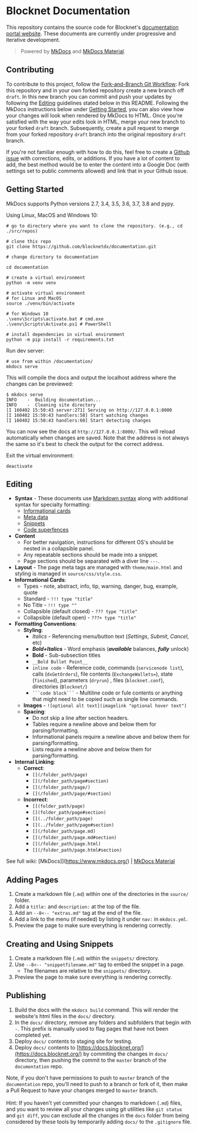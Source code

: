 # Blocknet Documentation
This repository contains the source code for Blocknet's [documentation portal website](https://docs.blocknet.org). These documents are currently under progressive and iterative development.

> Powered by [MkDocs](https://github.com/mkdocs/mkdocs/) and [MkDocs Material](https://github.com/squidfunk/mkdocs-material).


## Contributing
To contribute to this project, follow the
[Fork-and-Branch Git Workflow](https://blog.scottlowe.org/2015/01/27/using-fork-branch-git-workflow/):
Fork this repository and in your own forked repository create a new
branch off `draft`. In this
new branch you can commit and push your updates by following the
[Editing](#Editing) guidelines stated below in this README. Following
the MkDocs instructions below under
[Getting Started](#getting-started), you can
also view how your changes will look when rendered by MkDocs to
HTML. Once you're satisfied with the way your edits look in HTML, merge
your new branch to your forked `draft` branch. Subsequently, create a pull request to merge from your forked repository `draft` branch into the original repository `draft` branch.

If you're not familiar enough with how to do this, feel free to create a [Github issue](https://github.com/blocknetdx/documentation/issues/new) with corrections, edits, or additions. If you have a lot of content to add, the best method would be to enter the content into a Google Doc (with settings set to public comments allowed) and link that in your Github issue.


## Getting Started
MkDocs supports Python versions 2.7, 3.4, 3.5, 3.6, 3.7, 3.8 and pypy.

Using Linux, MacOS and Windows 10:

```shell
# go to directory where you want to clone the repository. (e.g., cd ./src/repos)

# clone this repo
git clone https://github.com/blocknetdx/documentation.git

# change directory to documentation

cd documentation

# create a virtual environment
python -m venv venv

# activate virtual environment
# for Linux and MacOS
source ./venv/bin/activate

# for Windows 10
.\venv\Scripts\activate.bat # cmd.exe
.\venv\Scripts\Activate.ps1 # PowerShell

# install dependencies in virtual environment
python -m pip install -r requirements.txt
```

Run dev server:

```
# use from within /documentation/
mkdocs serve
```

This will compile the docs and output the localhost address where the changes can be previewed:

```
$ mkdocs serve
INFO    -  Building documentation...
INFO    -  Cleaning site directory
[I 160402 15:50:43 server:271] Serving on http://127.0.0.1:8000
[I 160402 15:50:43 handlers:58] Start watching changes
[I 160402 15:50:43 handlers:60] Start detecting changes
```

You can now see the docs at `http://127.0.0.1:8000/`. This will reload automatically when changes are saved. Note that the address is not always the same so it's best to check the output for the correct address.

Exit the virtual environment:
```
deactivate
```


## Editing

* __Syntax__ - These documents use [Markdown syntax](https://github.com/adam-p/markdown-here/wiki/Markdown-Cheatsheet) along with additional syntax for specialty formatting:
	* [Informational cards](https://squidfunk.github.io/mkdocs-material/extensions/admonition/)
	* [Meta data](https://squidfunk.github.io/mkdocs-material/extensions/metadata/)
	* [Snippets](https://facelessuser.github.io/pymdown-extensions/extensions/snippets/)
	* [Code superfences](https://facelessuser.github.io/pymdown-extensions/extensions/superfences/)
* __Content__ 
	* For better navigation, instructions for different OS's should be nested in a collapsible panel.
	* Any repeatable sections should be made into a snippet.
	* Page sections should be separated with a diver line `---`.
* __Layout__ - The page meta tags are managed with `theme/main.html` and styling is managed in `source/css/style.css`.
* __Informational Cards__:
	* Types - note, abstract, info, tip, warning, danger, bug, example, quote
	* Standard - `!!! type "title"`
	* No Title - `!!! type ""`
	* Collapsible (default closed) - `??? type "title"`
	* Collapsible (default open) - `???+ type "title"`
* __Formatting Conventions__: 
	* __Styling__:
		* *Italics* - Referencing menu/button text (*Settings*, *Submit*, *Cancel*, etc)
		* __*Bold+Italics*__ - Word emphasis (__*available*__ balances, __*fully*__ unlock)
		* __Bold__ - Sub-subsection titles
		* `__Bold Bullet Point__`
		* `inline code` - Reference code, commands (`servicenode list`), calls (`dxGetOrders`), file contents (`ExchangeWallets=`), state (`finished`), parameters (`dryrun`) , files (`blocknet.conf`), directories (`Blocknet/`)
		* ` ```code block``` ` - Multiline code or fule contents or anything that might need to be copied such as single line commands.
	* __Images__ - `![optional alt text](imagelink "optional hover text")`
	* __Spacing__:
		* Do not skip a line after section headers.
		* Tables require a newline above and below them for parsing/formatting.
		* Informational panels require a newline above and below them for parsing/formatting.
		* Lists require a newline above and below them for parsing/formatting.
* __Internal Linking__:
	* __Correct__:
		* `[](/folder_path/page)`
		* `[](/folder_path/page#section)`
		* `[](/folder_path/page/)`
		* `[](/folder_path/page/#section)`
	* __Incorrect__:
		* `[](folder_path/page)`
		* `[](folder_path/page#section)`
		* `[](../folder_path/page)`
		* `[](../folder_path/page#section)`
		* `[](/folder_path/page.md)`
		* `[](/folder_path/page.md#section)`
		* `[](/folder_path/page.html)`
		* `[](/folder_path/page.html#section)`

See full wiki: [MkDocs]](https://www.mkdocs.org/) | [MkDocs Material](https://squidfunk.github.io/mkdocs-material/)




## Adding Pages

1. Create a markdown file (`.md`) within one of the directories in the `source/` folder.
1. Add a `title:` and `description:` at the top of the file.
1. Add an `--8<-- "extras.md"` tag at the end of the file.
1. Add a link to the menu (if needed) by listing it under `nav:` in `mkdocs.yml`.
1. Preview the page to make sure everything is rendering correctly.




## Creating and Using Snippets

1. Create a markdown file (`.md`) within the `snippets/` directory.
1. Use `--8<-- "snippetfilename.md"` tag to embed the snippet in a page.
	* The filenames are relative to the `snippets/` directory.
1. Preview the page to make sure everything is rendering correctly.




## Publishing

1. Build the docs with the `mkdocs build` command. This will render the website's html files in the `docs/` directory.
1. In the `docs/` directory, remove any folders and subfolders that begin with `-`. This prefix is manually used to flag pages that have not been completed yet.
1. Deploy `docs/` contents to staging site for testing.
1. Deploy `docs/` contents to [https://docs.blocknet.org/](https://docs.blocknet.org/) by commiting the changes in `docs/` directory, then pushing the commit to the `master` branch of the `documentation` repo.

Note, if you don't have permissions to push to `master` branch of the `documentation` repo, you'll need to push to a branch or fork of it, then make a Pull Request to have your changes merged to `master` branch.<br><br>
Hint: If you haven't yet committed your changes to markdown (`.md`) files, and you want to review all your changes using git utilities like `git status` and `git diff`, you can exclude all the changes in the `docs` folder from being considered by these tools by temporarily adding `docs/` to the `.gitignore` file.


